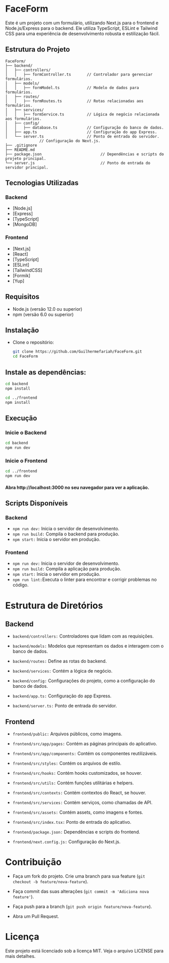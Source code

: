 # FaceForm

Este é um projeto com um formulário, utilizando Next.js para o frontend e Node.js/Express para o backend. Ele utiliza TypeScript, ESLint e Tailwind CSS para uma experiência de desenvolvimento robusta e estilização fácil.


## Estrutura do Projeto

```plaintext
FaceForm/
├── backend/
│   ├── controllers/
│   │   ├── formController.ts       // Controlador para gerenciar formulários.
│   ├── models/
│   │   ├── formModel.ts            // Modelo de dados para formulários.
│   ├── routes/
│   │   ├── formRoutes.ts           // Rotas relacionadas aos formulários.
│   ├── services/
│   │   ├── formService.ts          // Lógica de negócio relacionada aos formulários.
│   ├── config/
│   │   ├── database.ts             // Configuração do banco de dados.
│   ├── app.ts                      // Configuração do app Express.
│   └── server.ts                   // Ponto de entrada do servidor.
               // Configuração do Next.js.
├── .gitignore
├── README.md
├── package.json                          // Dependências e scripts do projeto principal.
└── server.js                             // Ponto de entrada do servidor principal.

```


## Tecnologias Utilizadas

### Backend

- [Node.js]
- [Express]
- [TypeScript]
- [MongoDB]

### Frontend

- [Next.js]
- [React]
- [TypeScript]
- [ESLint]
- [TailwindCSS]
- [Formik]
- [Yup]


## Requisitos

- Node.js (versão 12.0 ou superior)
- npm (versão 6.0 ou superior)

## Instalação

- Clone o repositório:

  ```bash
  git clone https://github.com/Guilhermefariah/FaceForm.git
  cd FaceForm
  ```

## Instale as dependências:

  ```bash
  cd backend
  npm install

  cd ../frontend
  npm install
  ```

## Execução

  ### Inicie o Backend
  ```bash
  cd backend
  npm run dev
  ```

  ### Inicie o Frontend
  ```bash
  cd ../frontend
  npm run dev
  ```
#### Abra http://localhost:3000 no seu navegador para ver a aplicação.

## Scripts Disponíveis

### Backend
* `npm run dev:` Inicia o servidor de desenvolvimento.
* `npm run build:` Compila o backend para produção.
* `npm start:` Inicia o servidor em produção.

### Frontend

* `npm run dev:` Inicia o servidor de desenvolvimento.
* `npm run build:` Compila a aplicação para produção.
* `npm start:` Inicia o servidor em produção.
* `npm run lint:`Executa o linter para encontrar e corrigir problemas no código.

# Estrutura de Diretórios
## Backend

* `backend/controllers:` Controladores que lidam com as requisições.

* `backend/models:` Modelos que representam os dados e interagem com o banco de dados.
* `backend/routes:` Define as rotas do backend.
* `backend/services:` Contém a lógica de negócio.
* `backend/config:` Configurações do projeto, como a configuração do banco de dados.
* `backend/app.ts:` Configuração do app Express.
* `backend/server.ts:` Ponto de entrada do servidor.

## Frontend

* `frontend/public:` Arquivos públicos, como imagens.

* `frontend/src/app/pages:` Contém as páginas principais do aplicativo.
* `frontend/src/app/components:` Contém os componentes reutilizáveis.
* `frontend/src/styles:` Contém os arquivos de estilo.
* `frontend/src/hooks:` Contém hooks customizados, se houver.
* `frontend/src/utils:` Contém funções utilitárias e helpers.
* `frontend/src/contexts:` Contém contextos do React, se houver.
* `frontend/src/services:` Contém serviços, como chamadas de API.
* `frontend/src/assets:` Contém assets, como imagens e fontes.
* `frontend/src/index.tsx:` Ponto de entrada do aplicativo.
* `frontend/package.json:` Dependências e scripts do frontend.
* `frontend/next.config.js:` Configuração do Next.js.

# Contribuição

- Faça um fork do projeto.
Crie uma branch para sua feature (`git checkout -b feature/nova-feature`).

- Faça commit das suas alterações (`git commit -m 'Adiciona nova feature'`).

- Faça push para a branch (`git push origin feature/nova-feature`).

- Abra um Pull Request.

# Licença

Este projeto está licenciado sob a licença MIT. Veja o arquivo LICENSE para mais detalhes.